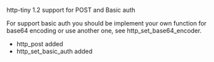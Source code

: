 http-tiny 1.2 support for POST and Basic auth

For support basic auth you should be implement your own
function for base64 encoding or use another one, see
http\_set\_base64\_encoder.

- http\_post added
- http\_set\_basic\_auth added
